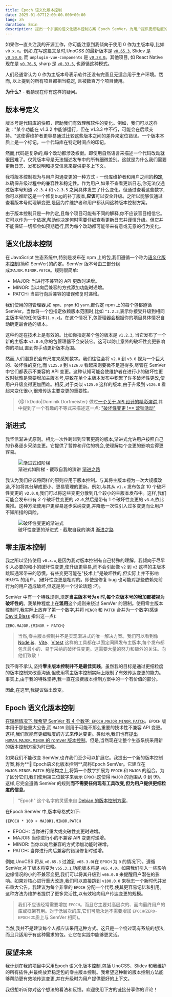 ```yaml
---
title: Epoch 语义化版本控制
date: 2025-01-07T12:00:00.000+00:00
lang: zh
duration: 8min
description: 提出一个扩展的语义化版本控制方案 Epoch SemVer，为用户提供更细粒度的版本信息。
---
```


如果你一直关注我的开源工作，你可能注意到我倾向于使用 0 作为主版本号,比如 `v0.x.x`。例如,在写这篇文章时,UnoCSS 的最新版本是 [`v0.65.3`](https://github.com/unocss/unocss/releases/tag/v0.65.3), Slidev 是 [`v0.50.0`](https://github.com/slidevjs/slidev/releases/tag/v0.50.0), 而 `unplugin-vue-components` 是 [`v0.28.0`](https://github.com/unplugin/unplugin-vue-components/releases/tag/v0.28.0)。其他项目, 如 React Native 现在是 [`v0.76.5`](https://github.com/facebook/react-native/releases/tag/v0.76.5), sharp 是 [`v0.33.5`](https://github.com/lovell/sharp/releases/tag/v0.33.5), 也遵循这种模式。

人们经通常认为 0 作为主版本号表示软件还没有完善且无适合用于生产环境。然而, 以上提到的所有项目都相当稳定, 且被数百万个项目使用。

**为什么?** - 我猜现在你有这样的疑问。

## 版本号定义

版本号是代码库的快照，帮助我们有效理解软件的变化。例如，我们可以这样说："某个功能在 v1.3.2 中能够运行，但在 v1.3.3 中不行，可能会在后续支持。"这使得维护者更容易通过比较这些版本之间的差异来定位错误。一个版本本质上是一个标记，一个代码库在特定时间点的印记。

然而,代码是复杂的,每个改动都涉及权衡。即使用自然语言来描述一个代码改动就很困难了。仅凭版本号是无法描述发布中的所有细微差别。这就是为什么我们需要更新日志、发布说明和提交信息来提供更多上下文。

我将版本控制视为与用户沟通变更的一种方式 - 一份库维护者和用户之间的**约定**,以确保升级过程中的兼容性和稳定性。作为用户,如果不查看更新日志,你无法仅通过版本号知道 `v2.3.4` 和 `v2.3.5` 之间具体发生了什么变化。但通过查看这些数字,你可以推断这是一个修复bug的补丁版本,**应该**可以安全升级。之所以能够仅通过查看版本号就理解变更,是因为库维护者和用户都认同这种版本控制方案。

由于版本控制只是一种约定,且每个项目可能有不同的解释,你不应该盲目相信它。它可以作为一个依据,帮助你决定何时需要仔细查看更新日志并谨慎升级。但它并不能保证一切都会如预期运行,因为每个改动都可能带来有意或无意的行为变化。

## 语义化版本控制

在 JavaScript 生态系统中,特别是发布在 npm 上的包,我们遵循一个称为[语义化版本控制](https://semver.org/)(简称 SemVer)的约定。SemVer 版本号由三部分组成:`MAJOR.MINOR.PATCH`。规则很简单:

- <span font-bold font-mono text-amber>MAJOR</span>: 当进行不兼容的 API 更改时递增。
- <span font-bold font-mono text-lime>MINOR</span>: 当以向后兼容的方式添加功能时递增。
- <span font-bold font-mono text-blue>PATCH</span>: 当进行向后兼容的错误修复时递增。

我们使用的包管理器,如 `npm`、`pnpm` 和 `yarn`,都假定 npm 上的每个包都遵循 SemVer。当你将一个包指定依赖版本范围时,比如 `^1.2.3`,表示你接受升级到相同主版本号的任何版本(`1.x.x`)。在这个情况下,包管理器会根据你的项目具体情况自动确定最合适的版本。

这种约定在技术上是有效的。比如你指定某个包的版本是 `v1.2.3`, 当它发布了一个新的主版本 `v2.0.0`,你的包管理器不会安装它。这可以防止意外的破坏性变更影响你的项目,直到你手动更新版本范围。

然而,人们潜意识会有尺度来感知数字。我们往往会将 `v2.0` 到 `v3.0` 视为一个巨大的、破坏性的变化,而 `v125.0` 到 `v126.0` 看起来则要微不足道得多,尽管在 SemVer 中它们都表示不兼容的 API 变更。这种认知可能会使维护者在进行小的破坏性更改时犹豫是否要增加主版本号,导致在单个主版本发布中积累了许多破坏性更改,使用户升级变得更加困难。相反,对于类似 `v125.0` 这样的版本,由于升级到 `v126.0` 看起来变化很小,很难传达主要变更的重要性。

> {@TkDodo|Dominik Dorfmeister} 做过[一个关于 API 设计的精彩演讲](https://tkdodo.eu/blog/react-query-api-design-lessons-learned),其中提到了一个有趣的不等式来描述这一点: ["破坏性变更 !== 营销活动"](https://tkdodo.eu/blog/react-query-api-design-lessons-learned?page=30)

## 渐进式

我坚信渐进式原则。相比一次性跨越到显著更高的版本,渐进式允许用户按照自己的节奏逐步采纳变更。它提供了暂停和评估的机会,使理解每个变更的影响变得更容易。

<figure text-center>
  <img src="/images/epoch-semver-progressive-1.png" alt="渐进式如阶梯" border="~ base rounded-xl">
  <figcaption>渐进式如阶梯 - 截取自我的演讲 <a italic font-serif href="/talks#the-progressive-path" target="_blank">渐进之路</a></figcaption>
</figure>

我认为我们应该将同样的原则应用于版本控制。与其将主版本视为一次大规模改造,不如将其分解成更小、更易管理的更新。例如,与其从 `v1.x` 发布包含 10 个破坏性变更的 `v2.0.0`,我们可以将这些变更分散到几个较小的主版本发布中。这样,我们可能会发布带有 2 个破坏性变更的 `v2.0`,然后是带有 1 个破坏性变更的 `v3.0`,依此类推。这种方法使用户更容易逐步采纳变更,并降低一次性引入过多变更而让用户不知所措的风险。

<figure text-center>
  <img src="/images/epoch-semver-progressive-2.png" alt="破坏性变更的渐进式" border="~ base rounded-xl">
  <figcaption>破坏性变更的渐进式 - 截取自我的演讲 <a italic font-serif href="/talks#the-progressive-path" target="_blank">渐进之路</a></figcaption>
</figure>

## 零主版本控制

我之所以坚持使用 `v0.x.x`,是因为我对版本控制有自己特殊的理解。我倾向于尽早引入必要的和小的破坏性变更,使升级更容易,而不会引起像 `v2` 到 `v3` 这样的主版本跳跃通常带来的恐慌。有些变更可能在"技术上"是破坏性的,但实际上并不影响 99.9% 的用户。(破坏性变更是相对的。即使是修复 bug 也可能对那些依赖先前行为的用户造成破坏,但这是另一个讨论话题 :P)。

SemVer 中有一个特殊规则,规定**当主版本号为 `0` 时,每个次版本号的增加都被视为破坏性的**。我某种程度上在**滥用**这个规则来绕过 SemVer 的限制。使用零主版本控制时,我实际上放弃了第一个数字,并将 `MINOR` 和 `PATCH` 合并为一个数字(感谢 [David Blass](https://x.com/ssalbdivad/status/1876614090623431116) 指出这一点):

<div py4>
  <code important="text-xl text-gray"><span line-through>ZERO</span>.<span font-bold text-amber>MAJOR</span>.{<span font-bold text-lime>MINOR</span> + <span font-bold text-blue>PATCH</span>}</code>
</div>

> 当然,零主版本控制并不是实现渐进式的唯一解决方案。我们可以看到像 [Node.js](https://nodejs.org/en)、[Vite](https://vite.dev/)、[Vitest](https://vitest.dev/) 这样的工具都在以固定间隔发布主版本,每个发布都包含最小的、易于采纳的破坏性变更。这需要大量的努力和额外的关注。向他们致敬！

我不得不承认,坚持**零主版本控制并不是最佳实践**。虽然我的目标是通过更细粒度的版本控制来改善沟通,但使用零主版本控制实际上限制了有效传达变更的能力。事实上,由于我的特殊坚持,我一直在浪费版本控制方案中的一个有价值的部分。

因此,在这里,我提议做出改变。

## Epoch 语义化版本控制

[在理想情况下,我希望 SemVer 有 4 个数字: `EPOCH.MAJOR.MINOR.PATCH`](https://x.com/antfu7/status/1679184417930059777)。`EPOCH` 版本用于那些重大公告,而 `MAJOR` 则用于可能不那么重要的技术性不兼容 API 变更。这样,我们就能有更细粒度的方式来传达变更。类似地,我们也有[提出 `HUMAN.MAJOR.MINOR` 的 romver 版本控制](https://github.com/romversioning/romver)。但是,当然现在让整个生态系统采用新的版本控制方案为时已晚。

如果我们不能改变 SemVer,也许我们至少可以扩展它。我提出一个新的版本控制方案,称为**🗿 Epoch语义化版本控制**,简称Epoch SemVer。它建立在 `MAJOR.MINOR.PATCH` 的结构之上,将第一个数字扩展为 `EPOCH` 和 `MAJOR` 的组合。为了区分它们,我们使用第三位数字来表示 `EPOCH`,这使得 `MAJOR` 的范围从 0 到 99。这样,它完全遵循 SemVer 的规则**而不需要任何现有工具改变,但为用户提供更细粒度的信息**。

> "Epoch" 这个名字的灵感来自 [Debian 的版本控制方案](https://manpages.debian.org/stretch/dpkg-dev/deb-version.5.en.html)。

在Epoch SemVer 中,版本号格式如下:

<div py4>
  <code important="text-xl text-gray">{<span font-bold text-violet>EPOCH</span> * 100 + <span font-bold text-amber>MAJOR</span>}.<span font-bold text-lime>MINOR</span>.<span font-bold text-blue>PATCH</span></code>
</div>

- <span font-bold font-mono text-violet>EPOCH</span>: 当你进行重大或突破性变更时递增。
- <span font-bold font-mono text-amber>MAJOR</span>: 当你进行小的不兼容 API 变更时递增。
- <span font-bold font-mono text-lime>MINOR</span>: 当你以向后兼容的方式添加功能时递增。
- <span font-bold font-mono text-blue>PATCH</span>: 当你进行向后兼容的错误修复时递增。

例如,UnoCSS 将从 `v0.65.3` 过渡到 `v65.3.0`(在 `EPOCH` 为 `0` 的情况下)。遵循 SemVer,补丁版本将变为 `v65.3.1`,功能版本将是 `v65.4.0`。如果我们引入一些影响边缘情况的小的不兼容变更,我们可以将其升级到 `v66.0.0` 来提醒用户潜在的影响。如果对核心进行重大改造,我们可以直接跳到 `v100.0.0` 来标志一个新时代并发布重大公告。我建议为每个非零的 `EPOCH` 分配一个代号,使其更容易记忆和引用。这种方法为维护者提供了更多灵活性,以有效地向用户传达变更的规模。

> 我们不应该经常需要增加 `EPOCH`。而且它主要对高层次的、面向最终用户的库或框架有用。对于低层次的库,它们可能永远不需要增加 `EPOCH`(`ZERO-EPOCH` 本质上与 SemVer 相同)。

当然,我并不是建议每个人都应该采用这种方式。这只是一个绕过现有系统的想法,而且只适用于有这种需求的包。让它在实践中能够更灵活。

## 展望未来

我计划在我的项目中采用Epoch 语义化版本控制,包括 UnoCSS、Slidev 和我维护的所有插件,并最终放弃稳定包的零主版本控制。我希望这种新的版本控制方法能够帮助更有效地传达变更,并在升级时为用户提供更好的上下文。

我很想听听你对这个想法的看法和反馈。欢迎使用下方的链接分享你的评论！
